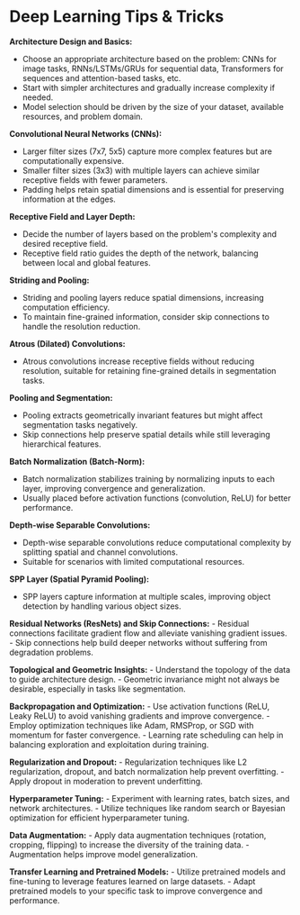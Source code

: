 # Deep Learning Tips & Tricks


**Architecture Design and Basics:**
   - Choose an appropriate architecture based on the problem: CNNs for image tasks, RNNs/LSTMs/GRUs for sequential data, Transformers for sequences and attention-based tasks, etc.
   - Start with simpler architectures and gradually increase complexity if needed.
   - Model selection should be driven by the size of your dataset, available resources, and problem domain.

**Convolutional Neural Networks (CNNs):**
   - Larger filter sizes (7x7, 5x5) capture more complex features but are computationally expensive.
   - Smaller filter sizes (3x3) with multiple layers can achieve similar receptive fields with fewer parameters.
   - Padding helps retain spatial dimensions and is essential for preserving information at the edges.

**Receptive Field and Layer Depth:**
   - Decide the number of layers based on the problem's complexity and desired receptive field.
   - Receptive field ratio guides the depth of the network, balancing between local and global features.

**Striding and Pooling:**
   - Striding and pooling layers reduce spatial dimensions, increasing computation efficiency.
   - To maintain fine-grained information, consider skip connections to handle the resolution reduction.

**Atrous (Dilated) Convolutions:**
   - Atrous convolutions increase receptive fields without reducing resolution, suitable for retaining fine-grained details in segmentation tasks.

**Pooling and Segmentation:**
   - Pooling extracts geometrically invariant features but might affect segmentation tasks negatively.
   - Skip connections help preserve spatial details while still leveraging hierarchical features.

**Batch Normalization (Batch-Norm):**
   - Batch normalization stabilizes training by normalizing inputs to each layer, improving convergence and generalization.
   - Usually placed before activation functions (convolution, ReLU) for better performance.

**Depth-wise Separable Convolutions:**
   - Depth-wise separable convolutions reduce computational complexity by splitting spatial and channel convolutions.
   - Suitable for scenarios with limited computational resources.

**SPP Layer (Spatial Pyramid Pooling):**
   - SPP layers capture information at multiple scales, improving object detection by handling various object sizes.

**Residual Networks (ResNets) and Skip Connections:**
    - Residual connections facilitate gradient flow and alleviate vanishing gradient issues.
    - Skip connections help build deeper networks without suffering from degradation problems.

**Topological and Geometric Insights:**
    - Understand the topology of the data to guide architecture design.
    - Geometric invariance might not always be desirable, especially in tasks like segmentation.

**Backpropagation and Optimization:**
    - Use activation functions (ReLU, Leaky ReLU) to avoid vanishing gradients and improve convergence.
    - Employ optimization techniques like Adam, RMSProp, or SGD with momentum for faster convergence.
    - Learning rate scheduling can help in balancing exploration and exploitation during training.

**Regularization and Dropout:**
    - Regularization techniques like L2 regularization, dropout, and batch normalization help prevent overfitting.
    - Apply dropout in moderation to prevent underfitting.

 **Hyperparameter Tuning:**
    - Experiment with learning rates, batch sizes, and network architectures.
    - Utilize techniques like random search or Bayesian optimization for efficient hyperparameter tuning.

 **Data Augmentation:**
    - Apply data augmentation techniques (rotation, cropping, flipping) to increase the diversity of the training data.
    - Augmentation helps improve model generalization.

 **Transfer Learning and Pretrained Models:**
    - Utilize pretrained models and fine-tuning to leverage features learned on large datasets.
    - Adapt pretrained models to your specific task to improve convergence and performance.
